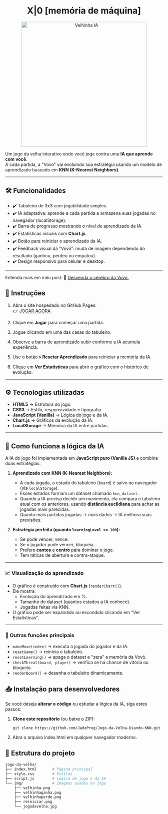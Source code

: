 <h1 align="center"> X|0 [memória de máquina]</h1>

<p align="center">
  <img src="jogo-da-velha/img/jogodavelha.jpg" alt="Velhinha IA" width="400"/>
</p>


Um jogo da velha interativo onde você joga contra uma **IA que aprende com você**.  
A cada partida, a "Vovó" vai evoluindo sua estratégia usando um modelo de aprendizado baseado em **KNN (K-Nearest Neighbors)**.

---

## 🛠 Funcionalidades
- ✔️ Tabuleiro de 3x3 com jogabilidade simples.  
- ✔️ IA adaptativa: aprende a cada partida e armazena suas jogadas no navegador (localStorage).  
- ✔️ Barra de progresso mostrando o nível de aprendizado da IA.  
- ✔️ Estatísticas visuais com **Chart.js**.  
- ✔️ Botão para reiniciar o aprendizado da IA.  
- ✔️ Feedback visual da “Vovó”: muda de imagem dependendo do resultado (ganhou, perdeu ou empatou).  
- ✔️ Design responsivo para celular e desktop.  

---

Entenda mais em meu post: 👵 [Desvenda o cérebro da Vovó.](https://www.instagram.com/p/DMkhWKhOI3B/?utm_source=ig_web_copy_link&igsh=MWd6eXIxZGw1d29mZA==)  

## 📄 Instruções
1. Abra o site hospedado no GitHub Pages:  
   👉 [JOGAR AGORA](https://jadeprog.github.io/site/jogodavelha.html)

2. Clique em **Jogar** para começar uma partida.  
3. Jogue clicando em uma das casas do tabuleiro.  
4. Observe a barra de aprendizado subir conforme a IA acumula experiência.  
5. Use o botão 🌀 **Resetar Aprendizado** para reiniciar a memória da IA.  
6. Clique em **Ver Estatísticas** para abrir o gráfico com o histórico de evolução.  

---

## ⚙️ Tecnologias utilizadas
- **HTML5** → Estrutura do jogo.  
- **CSS3** → Estilo, responsividade e tipografia.  
- **JavaScript (Vanilla)** → Lógica do jogo e da IA.  
- **Chart.js** → Gráficos da evolução da IA.  
- **LocalStorage** → Memória da IA entre partidas.  

---

## 🤖 Como funciona a lógica da IA

A IA do jogo foi implementada em **JavaScript puro (Vanilla JS)** e combina duas estratégias:

1. **Aprendizado com KNN (K-Nearest Neighbors):**
   - A cada jogada, o estado do tabuleiro (`board`) é salvo no navegador (via `localStorage`).
   - Esses estados formam um dataset chamado `knn_dataset`.
   - Quando a IA precisa decidir um movimento, ela compara o tabuleiro atual com os anteriores, usando **distância euclidiana** para achar as jogadas mais parecidas.
   - Quanto mais partidas jogadas → mais dados → IA melhora suas previsões.

2. **Estratégia perfeita (quando `learningLevel >= 100`):**
   - Se pode vencer, vence.
   - Se o jogador pode vencer, bloqueia.
   - Prefere **cantos** e **centro** para dominar o jogo.
   - Tem táticas de abertura e contra-ataque.

---

### 📈 Visualização do aprendizado
- O gráfico é construído com **Chart.js** (`renderChart()`).
- Ele mostra:
  - Evolução do aprendizado em %.
  - Tamanho do dataset (quantos estados a IA conhece).
  - Jogadas feitas via KNN.
- O gráfico pode ser expandido ou escondido clicando em "Ver Estatísticas".

---

### 🔧 Outras funções principais
- `makeMove(index)` → executa a jogada do jogador e da IA.  
- `resetGame()` → reinicia o tabuleiro.  
- `resetLearning()` → apaga o dataset e "zera" a memória da Vovó.  
- `checkThreat(board, player)` → verifica se há chance de vitória ou bloqueio.  
- `renderBoard()` → desenha o tabuleiro dinamicamente.  


## 📥 Instalação para desenvolvedores

Se você deseja **alterar o código** ou estudar a lógica da IA, siga estes passos:

1. **Clone este repositório** (ou baixe o ZIP):
   ```bash
   git clone https://github.com/JadeProg/Jogo-da-Velha-Usando-KNN.git

2. Abra o arquivo index.html em qualquer navegador moderno.


## 📂 Estrutura do projeto
```bash
jogo-da-velha/
├── index.html       # Página principal
├── style.css        # Estilos
├── script.js        # Lógica do jogo e da IA
└── img/             # Imagens usadas no jogo
    ├── velhinha.png
    ├── velhinhaganha.png
    ├── velhinhaperde.png
    ├── reiniciar.png
    └── jogodavelha.jpg

